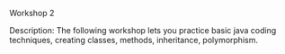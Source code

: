 Workshop 2

Description:
The following workshop lets you practice basic java coding techniques, creating classes, methods, inheritance, polymorphism.
